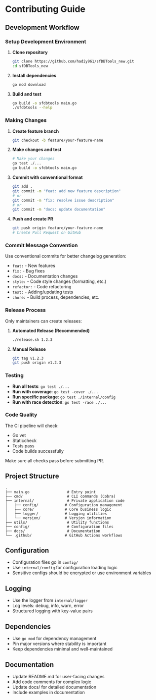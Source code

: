 # Contributing Guide

## Development Workflow

### Setup Development Environment

1. **Clone repository**
   ```bash
   git clone https://github.com/hadiy961/sfDBTools_new.git
   cd sfDBTools_new
   ```

2. **Install dependencies**
   ```bash
   go mod download
   ```

3. **Build and test**
   ```bash
   go build -o sfdbtools main.go
   ./sfdbtools --help
   ```

### Making Changes

1. **Create feature branch**
   ```bash
   git checkout -b feature/your-feature-name
   ```

2. **Make changes and test**
   ```bash
   # Make your changes
   go test ./...
   go build -o sfdbtools main.go
   ```

3. **Commit with conventional format**
   ```bash
   git add .
   git commit -m "feat: add new feature description"
   # or
   git commit -m "fix: resolve issue description"
   # or  
   git commit -m "docs: update documentation"
   ```

4. **Push and create PR**
   ```bash
   git push origin feature/your-feature-name
   # Create Pull Request on GitHub
   ```

### Commit Message Convention

Use conventional commits for better changelog generation:

- `feat:` - New features
- `fix:` - Bug fixes  
- `docs:` - Documentation changes
- `style:` - Code style changes (formatting, etc.)
- `refactor:` - Code refactoring
- `test:` - Adding/updating tests
- `chore:` - Build process, dependencies, etc.

### Release Process

Only maintainers can create releases:

1. **Automated Release (Recommended)**
   ```bash
   ./release.sh 1.2.3
   ```

2. **Manual Release**
   ```bash
   git tag v1.2.3
   git push origin v1.2.3
   ```

### Testing

- **Run all tests**: `go test ./...`
- **Run with coverage**: `go test -cover ./...`
- **Run specific package**: `go test ./internal/config`
- **Run with race detection**: `go test -race ./...`

### Code Quality

The CI pipeline will check:
- Go vet
- Staticcheck
- Tests pass
- Code builds successfully

Make sure all checks pass before submitting PR.

## Project Structure

```
.
├── main.go                 # Entry point
├── cmd/                    # CLI commands (Cobra)
├── internal/               # Private application code
│   ├── config/            # Configuration management
│   ├── core/              # Core business logic
│   ├── logger/            # Logging utilities
│   └── version/           # Version information
├── utils/                  # Utility functions
├── config/                 # Configuration files
├── docs/                   # Documentation
└── .github/               # GitHub Actions workflows
```

## Configuration

- Configuration files go in `config/`
- Use `internal/config` for configuration loading logic
- Sensitive configs should be encrypted or use environment variables

## Logging

- Use the logger from `internal/logger`
- Log levels: debug, info, warn, error
- Structured logging with key-value pairs

## Dependencies

- Use `go mod` for dependency management
- Pin major versions where stability is important
- Keep dependencies minimal and well-maintained

## Documentation

- Update README.md for user-facing changes
- Add code comments for complex logic
- Update docs/ for detailed documentation
- Include examples in documentation
